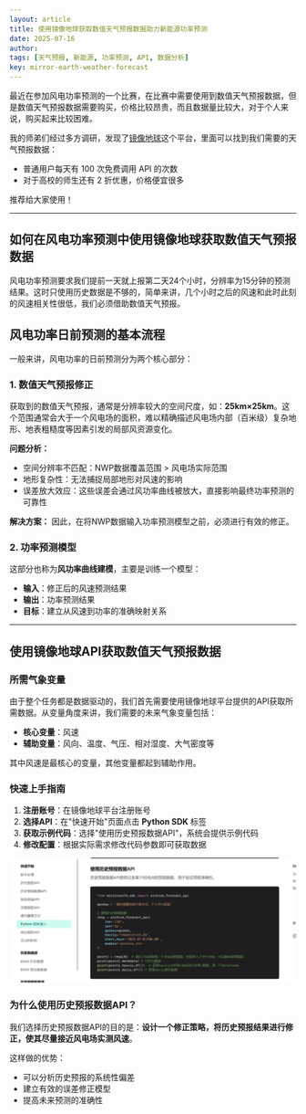 ```yaml
---
layout: article
title: 使用镜像地球获取数值天气预报数据助力新能源功率预测
date: 2025-07-16
author: 
tags: [天气预报, 新能源, 功率预测, API, 数据分析]
key: mirror-earth-weather-forecast
---
```


最近在参加风电功率预测的一个比赛，在比赛中需要使用到数值天气预报数据，但是数值天气预报数据需要购买，价格比较昂贵，而且数据量比较大，对于个人来说，购买起来比较困难。

我的师弟们经过多方调研，发现了[镜像地球](https://open.mirror-earth.com/)这个平台，里面可以找到我们需要的天气预报数据：

- 普通用户每天有 100 次免费调用 API 的次数
- 对于高校的师生还有 2 折优惠，价格便宜很多

推荐给大家使用！

---

## 如何在风电功率预测中使用镜像地球获取数值天气预报数据

风电功率预测要求我们提前一天就上报第二天24个小时，分辨率为15分钟的预测结果。这时只使用历史数据是不够的，简单来讲，几个小时之后的风速和此时此刻的风速相关性很低，我们必须借助数值天气预报。

## 风电功率日前预测的基本流程

一般来讲，风电功率的日前预测分为两个核心部分：

### 1. 数值天气预报修正

获取到的数值天气预报，通常是分辨率较大的空间尺度，如：**25km×25km**。这个范围通常会大于一个风电场的面积，难以精确描述风电场内部（百米级）复杂地形、地表粗糙度等因素引发的局部风资源变化。

**问题分析：**
- 空间分辨率不匹配：NWP数据覆盖范围 > 风电场实际范围
- 地形复杂性：无法捕捉局部地形对风速的影响
- 误差放大效应：这些误差会通过风功率曲线被放大，直接影响最终功率预测的可靠性

**解决方案：**
因此，在将NWP数据输入功率预测模型之前，必须进行有效的修正。

### 2. 功率预测模型

这部分也称为**风功率曲线建模**，主要是训练一个模型：

- **输入**：修正后的风速预测结果
- **输出**：功率预测结果
- **目标**：建立从风速到功率的准确映射关系

---

## 使用镜像地球API获取数值天气预报数据

### 所需气象变量

由于整个任务都是数据驱动的，我们首先需要使用镜像地球平台提供的API获取所需数据。从变量角度来讲，我们需要的未来气象变量包括：

- **核心变量**：风速
- **辅助变量**：风向、温度、气压、相对湿度、大气密度等

其中风速是最核心的变量，其他变量都起到辅助作用。

### 快速上手指南

1. **注册账号**：在镜像地球平台注册账号
2. **选择API**：在"快速开始"页面点击 **Python SDK** 标签
3. **获取示例代码**：选择"使用历史预报数据API"，系统会提供示例代码
4. **修改配置**：根据实际需求修改代码参数即可获取数据

![镜像地球历史预报数据API](/assets/images/posts/镜像地球历史预报数据api.jpg)
### 为什么使用历史预报数据API？

我们选择历史预报数据API的目的是：**设计一个修正策略，将历史预报结果进行修正，使其尽量接近风电场实测风速**。

这样做的优势：
- 可以分析历史预报的系统性偏差
- 建立有效的误差修正模型
- 提高未来预测的准确性